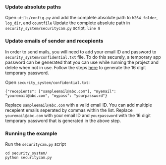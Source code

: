 ### Update absolute paths
Open ```utils/config.py``` and add the complete absolute path to ```h264_folder```, ```log_dir```, and ```countfile```
Update the complete absolute path in ```security_system/securitycam.py``` script, ```line 8```

### Update emails of sender and recepients
In order to send mails, you will need to add your email ID and password to ```security_system/confidential.txt``` file. To do this securely, a temporary app password can be generated that you can use while running the project and delete when not in use. Follow the steps [here](https://support.google.com/accounts/answer/185833?hl=en) to generate the 16 digit temporary password.

Open ```security_system/confidential.txt```:
```
{"recepients": ["sampleemail@abc.com"], "myemail": "youremail@abc.com", "mypass": "yourpassword"}
```
Replace ```sampleemail@abc.com``` with a valid email ID. You can add multiple recepient emails seperated by commas within the list. Replace ```youremail@abc.com``` with your email ID and ```yourpassword``` with the 16 digit temporary password that is generated in the above step.

### Running the example
Run the ```securitycam.py``` script
```
cd security_system/
python securitycam.py
```
